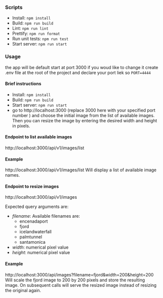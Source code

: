 ### Scripts
- Install: ```npm install```
- Build: ```npm run build```
- Lint: ```npm run lint```
- Prettify: ```npm run format```
- Run unit tests: ```npm run test```
- Start server: ```npm run start```

### Usage
  the app will be default start at port 3000 if you woud like to change it 
create .env file at the root of the project and declare your port liek so ```PORT=4444```
#### Brief instructions

- Install: ```npm install```
- Build: ```npm run build```
- Start server: ```npm run start```
- go to http://localhost:3000 (replace 3000 here with your specified port number ) and choose the initial image from the list of available images.
Then you can resize the image by entering the desired width and height in pixels.

#### Endpoint to list available images
http://localhost:3000/api/v1/images/list

#### Example
http://localhost:3000/api/v1/images/list
Will display a list of available image names.

#### Endpoint to resize images
http://localhost:3000/api/v1/images

Expected query arguments are:
- _filename_: Available filenames are:
   - encenadaport
   - fjord
   - icelandwaterfall
   - palmtunnel
   - santamonica
- _width_: numerical pixel value
- _height_: numerical pixel value

#### Example
http://localhost:3000/api/images?filename=fjord&width=200&height=200
Will scale the fjord image to 200 by 200 pixels and store the resulting image.
On subsequent calls will serve the resized image instead of resizing the
original again.

